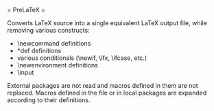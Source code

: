 = PreLaTeX =

Converts LaTeX source into a single equivalent LaTeX output file, while removing various constructs:

* \newcommand definitions
* \*def definitions
* various conditionals (\newif, \ifx, \ifcase, etc.)
* \newenvironment definitions
* \input

External packages are not read and macros defined in them are not replaced. Macros defined in the file
or in local packages are expanded according to their definitions.

